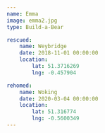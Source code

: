 ```yaml
---
name: Emma
image: emma2.jpg
type: Build-a-Bear

rescued:
    name: Weybridge
    date: 2018-11-01 00:00:00
    location:
        lat: 51.3716269
        lng: -0.457904

rehomed:
    name: Woking
    date: 2020-03-04 00:00:00
    location:
        lat: 51.316774
        lng: -0.5600349
---
```

